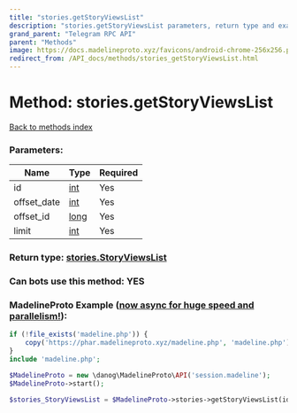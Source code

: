 ```yaml
---
title: "stories.getStoryViewsList"
description: "stories.getStoryViewsList parameters, return type and example"
grand_parent: "Telegram RPC API"
parent: "Methods"
image: https://docs.madelineproto.xyz/favicons/android-chrome-256x256.png
redirect_from: /API_docs/methods/stories_getStoryViewsList.html
---
```

# Method: stories.getStoryViewsList
[Back to methods index](index.html)



### Parameters:

| Name     |    Type       | Required |
|----------|---------------|----------|
|id|[int](/API_docs/types/int.html) | Yes|
|offset\_date|[int](/API_docs/types/int.html) | Yes|
|offset\_id|[long](/API_docs/types/long.html) | Yes|
|limit|[int](/API_docs/types/int.html) | Yes|


### Return type: [stories.StoryViewsList](/API_docs/types/stories.StoryViewsList.html)

### Can bots use this method: **YES**


### MadelineProto Example ([now async for huge speed and parallelism!](https://docs.madelineproto.xyz/docs/ASYNC.html)):


```php
if (!file_exists('madeline.php')) {
    copy('https://phar.madelineproto.xyz/madeline.php', 'madeline.php');
}
include 'madeline.php';

$MadelineProto = new \danog\MadelineProto\API('session.madeline');
$MadelineProto->start();

$stories_StoryViewsList = $MadelineProto->stories->getStoryViewsList(id: $int, offset_date: $int, offset_id: $long, limit: $int, );
```

